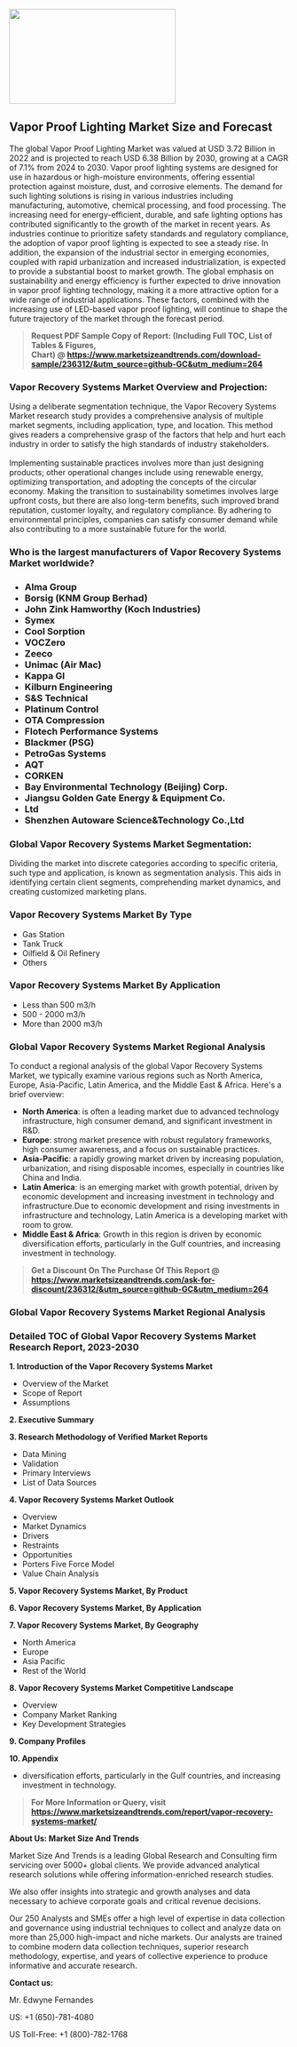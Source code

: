 <p><img class="alignnone size-medium wp-image-20088" src="https://ffe5etoiles.com/wp-content/uploads/2024/12/MST1-300x171.png" alt="" width="300" height="171" /></p><h2>Vapor Proof Lighting Market Size and Forecast</h2><p>The global Vapor Proof Lighting Market was valued at USD 3.72 Billion in 2022 and is projected to reach USD 6.38 Billion by 2030, growing at a CAGR of 7.1% from 2024 to 2030. Vapor proof lighting systems are designed for use in hazardous or high-moisture environments, offering essential protection against moisture, dust, and corrosive elements. The demand for such lighting solutions is rising in various industries including manufacturing, automotive, chemical processing, and food processing. The increasing need for energy-efficient, durable, and safe lighting options has contributed significantly to the growth of the market in recent years. As industries continue to prioritize safety standards and regulatory compliance, the adoption of vapor proof lighting is expected to see a steady rise. In addition, the expansion of the industrial sector in emerging economies, coupled with rapid urbanization and increased industrialization, is expected to provide a substantial boost to market growth. The global emphasis on sustainability and energy efficiency is further expected to drive innovation in vapor proof lighting technology, making it a more attractive option for a wide range of industrial applications. These factors, combined with the increasing use of LED-based vapor proof lighting, will continue to shape the future trajectory of the market through the forecast period.</p></p><blockquote id="" class=""><strong>Request PDF Sample Copy of Report: (Including Full TOC, List of Tables &amp; Figures, Chart)&nbsp;@&nbsp;<strong><a href="https://www.marketsizeandtrends.com/download-sample/236312/&utm_source=github-GC&utm_medium=264" target="_blank">https://www.marketsizeandtrends.com/download-sample/236312/&utm_source=github-GC&utm_medium=264</a></strong></strong></blockquote><h3 id="" class="">Vapor Recovery Systems Market&nbsp;Overview and Projection:</h3><p id="" class="">Using a deliberate segmentation technique, the Vapor Recovery Systems Market research study provides a comprehensive analysis of multiple market segments, including application, type, and location. This method gives readers a comprehensive grasp of the factors that help and hurt each industry in order to satisfy the high standards of industry stakeholders. <br /> <br />Implementing sustainable practices involves more than just designing products; other operational changes include using renewable energy, optimizing transportation, and adopting the concepts of the circular economy. Making the transition to sustainability sometimes involves large upfront costs, but there are also long-term benefits, such improved brand reputation, customer loyalty, and regulatory compliance. By adhering to environmental principles, companies can satisfy consumer demand while also contributing to a more sustainable future for the world.</p><h3 id="" class="">Who is the largest manufacturers of&nbsp;Vapor Recovery Systems Market worldwide?</h3><h3 class=""><p><ul><li>Alma Group </li><li> Borsig (KNM Group Berhad) </li><li> John Zink Hamworthy (Koch Industries) </li><li> Symex </li><li> Cool Sorption </li><li> VOCZero </li><li> Zeeco </li><li> Unimac (Air Mac) </li><li> Kappa GI </li><li> Kilburn Engineering </li><li> S&S Technical </li><li> Platinum Control </li><li> OTA Compression </li><li> Flotech Performance Systems </li><li> Blackmer (PSG) </li><li> PetroGas Systems </li><li> AQT </li><li> CORKEN </li><li> Bay Environmental Technology (Beijing) Corp. </li><li> Jiangsu Golden Gate Energy & Equipment Co. </li><li> Ltd </li><li> Shenzhen Autoware Science&Technology Co.,Ltd</li></ul></p></h3><h3 id="" class="">Global&nbsp;Vapor Recovery Systems Market Segmentation:</h3><p id="" class="">Dividing the market into discrete categories according to specific criteria, such type and application, is known as segmentation analysis. This aids in identifying certain client segments, comprehending market dynamics, and creating customized marketing plans.</p><h3 id="" class="">Vapor Recovery Systems Market&nbsp;By Type</h3><p><p><ul><li>Gas Station</li><li> Tank Truck</li><li> Oilfield & Oil Refinery</li><li> Others</p></li></ul></p></p><h3 id="" class="">Vapor Recovery Systems Market&nbsp;By Application</h3><p class=""><p><ul><li>Less than 500 m3/h</li><li> 500 - 2000 m3/h</li><li> More than 2000 m3/h</li></ul></p></p><h3 id="" class="">Global Vapor Recovery Systems Market Regional Analysis</h3><p id="" class="">To conduct a regional analysis of the global Vapor Recovery Systems Market, we typically examine various regions such as North America, Europe, Asia-Pacific, Latin America, and the Middle East &amp; Africa. Here's a brief overview:</p><ul><li><strong>North America</strong>: is often a leading market due to advanced technology infrastructure, high consumer demand, and significant investment in R&amp;D.</li><li><strong>Europe</strong>: strong market presence with robust regulatory frameworks, high consumer awareness, and a focus on sustainable practices.</li><li><strong>Asia-Pacific</strong>: a rapidly growing market driven by increasing population, urbanization, and rising disposable incomes, especially in countries like China and India.</li><li><strong>Latin America</strong>: is an emerging market with growth potential, driven by economic development and increasing investment in technology and infrastructure.Due to economic development and rising investments in infrastructure and technology, Latin America is a developing market with room to grow.</li><li><strong>Middle East &amp; Africa</strong>: Growth in this region is driven by economic diversification efforts, particularly in the Gulf countries, and increasing investment in technology.</li></ul><blockquote id="" class=""><strong>Get a Discount On The Purchase Of This Report @ <strong><a href="https://www.marketsizeandtrends.com/ask-for-discount/236312/&utm_source=github-GC&utm_medium=264" target="_blank">https://www.marketsizeandtrends.com/ask-for-discount/236312/&utm_source=github-GC&utm_medium=264</a></strong></strong></blockquote><h3 id="" class="">Global Vapor Recovery Systems Market Regional Analysis</h3><h3 id="" class="">Detailed TOC of Global Vapor Recovery Systems Market Research Report, 2023-2030</h3><p id="" class=""><strong>1. Introduction of the Vapor Recovery Systems Market</strong></p><ul><li>Overview of the Market</li><li>Scope of Report</li><li>Assumptions</li></ul><p id="" class=""><strong>2. Executive Summary</strong></p><p id="" class=""><strong>3. Research Methodology of Verified Market Reports</strong></p><ul><li>Data Mining</li><li>Validation</li><li>Primary Interviews</li><li>List of Data Sources</li></ul><p id="" class=""><strong>4. Vapor Recovery Systems Market Outlook</strong></p><ul><li>Overview</li><li>Market Dynamics</li><li>Drivers</li><li>Restraints</li><li>Opportunities</li><li>Porters Five Force Model</li><li>Value Chain Analysis</li></ul><p id="" class=""><strong>5. Vapor Recovery Systems Market, By Product</strong></p><p id="" class=""><strong>6. Vapor Recovery Systems Market, By Application</strong></p><p id="" class=""><strong>7. Vapor Recovery Systems Market, By Geography</strong></p><ul><li>North America</li><li>Europe</li><li>Asia Pacific</li><li>Rest of the World</li></ul><p id="" class=""><strong>8. Vapor Recovery Systems Market Competitive Landscape</strong></p><ul><li>Overview</li><li>Company Market Ranking</li><li>Key Development Strategies</li></ul><p id="" class=""><strong>9. Company Profiles</strong></p><p id="" class=""><strong>10. Appendix</strong></p><ul><li>diversification efforts, particularly in the Gulf countries, and increasing investment in technology.</li></ul><blockquote id="" class=""><strong>For More Information or Query, visit <strong><strong><a href="https://www.marketsizeandtrends.com/report/vapor-recovery-systems-market/" target="_blank">https://www.marketsizeandtrends.com/report/vapor-recovery-systems-market/</a></strong></strong></strong></blockquote><p id="" class=""><strong>About Us: Market Size And Trends</strong></p><p id="" class="">Market Size And Trends is a leading Global Research and Consulting firm servicing over 5000+ global clients. We provide advanced analytical research solutions while offering information-enriched research studies.</p><p id="" class="">We also offer insights into strategic and growth analyses and data necessary to achieve corporate goals and critical revenue decisions.</p><p id="" class="">Our 250 Analysts and SMEs offer a high level of expertise in data collection and governance using industrial techniques to collect and analyze data on more than 25,000 high-impact and niche markets. Our analysts are trained to combine modern data collection techniques, superior research methodology, expertise, and years of collective experience to produce informative and accurate research.</p><p id="" class=""><strong>Contact us:</strong></p><p id="" class="">Mr. Edwyne Fernandes</p><p id="" class="">US: +1 (650)-781-4080</p><p id="" class="">US Toll-Free: +1 (800)-782-1768</p>
